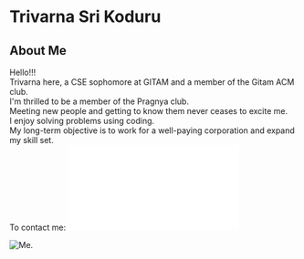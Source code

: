 # Trivarna Sri Koduru

## About Me
Hello!!!  
Trivarna here, a CSE sophomore at GITAM and a member of the Gitam ACM club.  
I'm thrilled to be a member of the Pragnya club.  
Meeting new people and getting to know them never ceases to excite me.  
I enjoy solving problems using coding.  
My long-term objective is to work for a well-paying corporation and expand my skill set.  
To contact me: ![link](tkoduru@gitam.in)  
  
  ![Me](trivarna.jpg). 

